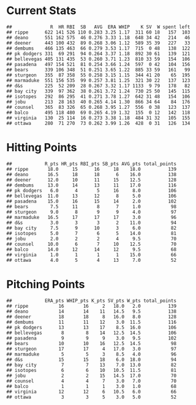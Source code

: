 Current Stats
=============

    ##              R  HR RBI  SB   AVG  ERA WHIP    K SV  W spent left
    ## rippe      622 141 526 110 0.283 3.25 1.17  311 60 18   157  103
    ## deano      551 162 575  46 0.276 3.33 1.18  648 34 42   214   46
    ## deener     443 100 432  89 0.268 3.06 1.12  589 35 39   227   33
    ## dembums    466 135 463  66 0.279 3.53 1.17  715  0 48   138  122
    ## pk dodgers 331  69 291  94 0.264 3.37 1.18  892 30 61   139  121
    ## bellevegas 405 131 435  53 0.260 3.71 1.23  810 33 59   154  106
    ## pasadena   497 154 521  81 0.254 3.66 1.24  597  0 42   104  156
    ## bears      339 106 348  51 0.251 3.65 1.22  885 33 59   161   99
    ## sturgeon   355  87 358  55 0.258 3.15 1.15  344 41 20    65  195
    ## marmaduke  551 156 535  99 0.257 3.81 1.25  321 30 22   137  123
    ## d&s        225  52 209  28 0.267 3.32 1.17 1133  9 79   178   82
    ## bay city   339  97 362  38 0.261 3.72 1.24  730 25 50   145  115
    ## isotopes   292  86 295  41 0.271 3.78 1.27  642 31 48   154  106
    ## jobu       213  28 163  40 0.265 4.14 1.30  866 34 64    84  176
    ## counsel    365  83 326  65 0.268 3.95 1.27  556  0 38   123  137
    ## balco      495 118 480  69 0.265 4.19 1.32  155  0 12   142  118
    ## virginia   130  25 114  16 0.273 3.38 1.18  484 31 32   105  155
    ## ottawa     280  71 270  73 0.262 3.99 1.26  428  0 31   126  134

Hitting Points
==============

    ##            R_pts HR_pts RBI_pts SB_pts AVG_pts total_points
    ## rippe       18.0     15      16     18    18.0          139
    ## deano       16.5     18      18      6    16.0          138
    ## deener      12.0     10      11     15    12.5          128
    ## dembums     13.0     14      13     11    17.0          116
    ## pk dodgers   6.0      4       5     16     8.0          106
    ## bellevegas  11.0     13      12      8     5.0          106
    ## pasadena    15.0     16      15     14     2.0          102
    ## bears        7.5     11       8      7     1.0           98
    ## sturgeon     9.0      8       9      9     4.0           97
    ## marmaduke   16.5     17      17     17     3.0           96
    ## d&s          3.0      3       3      2    11.0           94
    ## bay city     7.5      9      10      3     6.0           82
    ## isotopes     5.0      7       6      5    14.0           81
    ## jobu         2.0      2       2      4     9.5           70
    ## counsel     10.0      6       7     10    12.5           70
    ## balco       14.0     12      14     12     9.5           68
    ## virginia     1.0      1       1      1    15.0           66
    ## ottawa       4.0      5       4     13     7.0           52

Pitching Points
===============

    ##            ERA_pts WHIP_pts K_pts SV_pts W_pts total_points
    ## rippe           16       16     2   18.0   2.0          139
    ## deano           14       14    11   14.5   9.5          138
    ## deener          18       18     8   16.0   8.0          128
    ## dembums         11       11    12    3.0  11.5          116
    ## pk dodgers      13       13    17    8.5  16.0          106
    ## bellevegas       8        8    14   12.5  14.5          106
    ## pasadena         9        9     9    3.0   9.5          102
    ## bears           10       10    16   12.5  14.5           98
    ## sturgeon        17       17     4   17.0   3.0           97
    ## marmaduke        5        5     3    8.5   4.0           96
    ## d&s             15       15    18    6.0  18.0           94
    ## bay city         7        7    13    7.0  13.0           82
    ## isotopes         6        6    10   10.5  11.5           81
    ## jobu             2        2    15   14.5  17.0           70
    ## counsel          4        4     7    3.0   7.0           70
    ## balco            1        1     1    3.0   1.0           68
    ## virginia        12       12     6   10.5   6.0           66
    ## ottawa           3        3     5    3.0   5.0           52
